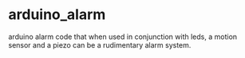 # arduino_alarm
arduino alarm code that when used in conjunction with leds, a motion sensor and a piezo can be a rudimentary alarm system.

